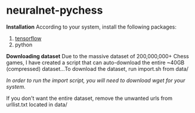 # neuralnet-pychess

**Installation**
According to your system, install the following packages:
  1. [tensorflow](https://www.tensorflow.org/install/)
  2. python
  
**Downloading dataset**
Due to the massive dataset of 200,000,000+ Chess games, I have created a script that can auto-download the entire ~40GB (compressed) dataset...To download the dataset, run import.sh from data/

*In order to run the import script, you will need to download wget for your system.*

If you don't want the entire dataset, remove the unwanted urls from urllist.txt located in data/
